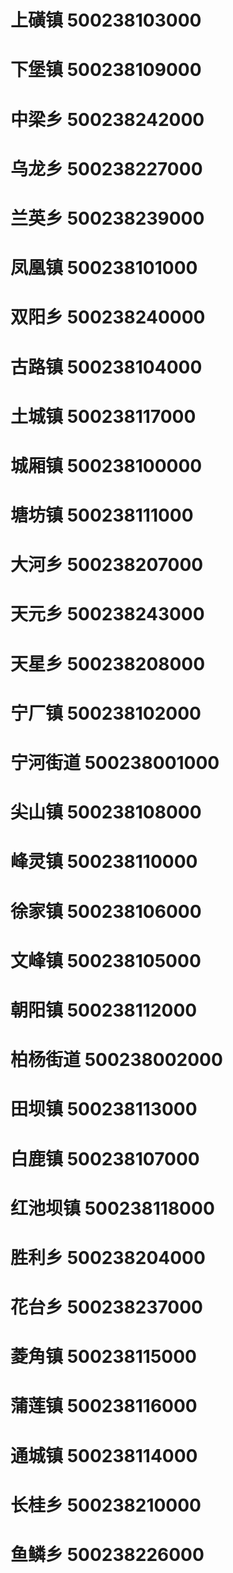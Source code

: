 # 上磺镇 500238103000
# 下堡镇 500238109000
# 中梁乡 500238242000
# 乌龙乡 500238227000
# 兰英乡 500238239000
# 凤凰镇 500238101000
# 双阳乡 500238240000
# 古路镇 500238104000
# 土城镇 500238117000
# 城厢镇 500238100000
# 塘坊镇 500238111000
# 大河乡 500238207000
# 天元乡 500238243000
# 天星乡 500238208000
# 宁厂镇 500238102000
# 宁河街道 500238001000
# 尖山镇 500238108000
# 峰灵镇 500238110000
# 徐家镇 500238106000
# 文峰镇 500238105000
# 朝阳镇 500238112000
# 柏杨街道 500238002000
# 田坝镇 500238113000
# 白鹿镇 500238107000
# 红池坝镇 500238118000
# 胜利乡 500238204000
# 花台乡 500238237000
# 菱角镇 500238115000
# 蒲莲镇 500238116000
# 通城镇 500238114000
# 长桂乡 500238210000
# 鱼鳞乡 500238226000
